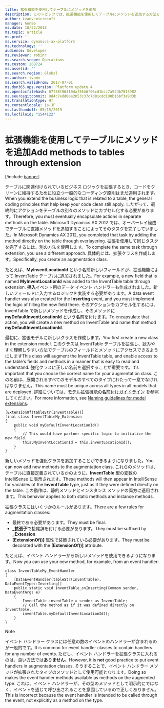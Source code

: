 ```yaml
---
title: 拡張機能を使用してテーブルにメソッドを追加
description: このトピックでは、拡張機能を使用してテーブルにメソッドを追加する方法について説明します。
author: ivanv-microsoft
manager: AnnBe
ms.date: 10/22/2018
ms.topic: article
ms.prod: ''
ms.service: dynamics-ax-platform
ms.technology: ''
audience: Developer
ms.reviewer: robinr
ms.search.scope: Operations
ms.custom: 268724
ms.assetid: ''
ms.search.region: Global
ms.author: ivanv
ms.search.validFrom: 2017-07-01
ms.dyn365.ops.version: Platform update 4
ms.openlocfilehash: 67f58f863104af56b6f96cd1bcc7a92db7013982
ms.sourcegitcommit: 9d4c7edd0ae2053c37c7d81cdd180b16bf3a9d3b
ms.translationtype: HT
ms.contentlocale: ja-JP
ms.lasthandoff: 05/15/2019
ms.locfileid: "1544122"
---
```

# <a name="add-methods-to-tables-through-extension"></a><span data-ttu-id="9d6b4-103">拡張機能を使用してテーブルにメソッドを追加</span><span class="sxs-lookup"><span data-stu-id="9d6b4-103">Add methods to tables through extension</span></span>

[!include [banner](../includes/banner.md)]

<span data-ttu-id="9d6b4-104">テーブルに関連付けられているビジネス ロジックを拡張するとき、コードをクリーンに維持するために役立つ一般的なコーディング原則はまだ適用されます。</span><span class="sxs-lookup"><span data-stu-id="9d6b4-104">When you extend the business logic that is related to a table, the general coding principles that help keep your code clean still apply.</span></span> <span data-ttu-id="9d6b4-105">したがって、最終的にアクションをテーブルの別々のメソッドにカプセル化する必要があります。</span><span class="sxs-lookup"><span data-stu-id="9d6b4-105">Therefore, you must eventually encapsulate actions in separate methods on the table.</span></span> <span data-ttu-id="9d6b4-106">Microsoft Dynamics AX 2012 では、オーバーレイ経由でテーブルに直接メソッドを追加することによってそのタスクを完了していました。</span><span class="sxs-lookup"><span data-stu-id="9d6b4-106">In Microsoft Dynamics AX 2012, you completed that task by adding the method directly on the table through overlayering.</span></span> <span data-ttu-id="9d6b4-107">拡張を使用して同じタスクを完了するには、別の方法を使用します。</span><span class="sxs-lookup"><span data-stu-id="9d6b4-107">To complete the same task through extension, you use a different approach.</span></span> <span data-ttu-id="9d6b4-108">具体的には、拡張クラスを作成します。</span><span class="sxs-lookup"><span data-stu-id="9d6b4-108">Specifically, you create an augmentation class.</span></span>

<span data-ttu-id="9d6b4-109">たとえば、**MyInventLocationId** という名前新しいフィールドが、拡張機能によって InventTable テーブルに追加されました。</span><span class="sxs-lookup"><span data-stu-id="9d6b4-109">For example, a new field that is named **MyInventLocationId** was added to the InventTable table through extension.</span></span> <span data-ttu-id="9d6b4-110">**挿入**イベント用のデータ イベント ハンドラーも作成されました。新しいフィールドに入力するロジックを実装する必要があります。</span><span class="sxs-lookup"><span data-stu-id="9d6b4-110">A data event handler was also created for the **Inserting** event, and you must implement the logic of filling the new field there.</span></span> <span data-ttu-id="9d6b4-111">そのアクションをカプセル化するには、InventTable で新しいメソッドを作成し、そのメソッドに **myDefaultInventLocationId** という名前を付けます。</span><span class="sxs-lookup"><span data-stu-id="9d6b4-111">To encapsulate that action, you will create a new method on InventTable and name that method **myDefaultInventLocationId**.</span></span>

<span data-ttu-id="9d6b4-112">最初に、拡張モデルに新しいクラスを作成します。</span><span class="sxs-lookup"><span data-stu-id="9d6b4-112">You first create a new class in the extension model.</span></span> <span data-ttu-id="9d6b4-113">このクラスは InventTable テーブルを拡張し、読みやすく理解しやすい方法でテーブルのフィールドとメソッドにアクセスできるようにします</span><span class="sxs-lookup"><span data-stu-id="9d6b4-113">This class will augment the InventTable table, and enable access to the table's fields and methods in a manner that is easy to read and understand.</span></span> <span data-ttu-id="9d6b4-114">強化クラスに正しい名前を選択することが重要です。</span><span class="sxs-lookup"><span data-stu-id="9d6b4-114">It's important that you choose the correct name for your augmentation class.</span></span> <span data-ttu-id="9d6b4-115">この名前は、展開されるすべてのモデルのすべてのタイプにわたって一意でなければなりません。</span><span class="sxs-lookup"><span data-stu-id="9d6b4-115">This name must be unique across all types in all models that are deployed.</span></span> <span data-ttu-id="9d6b4-116">詳細については、[モデル拡張機能の名前付けガイドライン](naming-guidelines-extensions.md) を参照してください。</span><span class="sxs-lookup"><span data-stu-id="9d6b4-116">For more information, see [Naming guidelines for model extensions](naming-guidelines-extensions.md).</span></span>

```
[ExtensionOf(tableStr(InventTable))]
final class InventTableMy_Extension
{
    public void myDefaultInventLocationId()
    {
        // This would have partner specific logic to initialize the new field.
        this.MyInventLocationId = this.inventLocationId();
    }
}
```

<span data-ttu-id="9d6b4-117">新しいメソッドを強化クラスを追加することができるようになりました。</span><span class="sxs-lookup"><span data-stu-id="9d6b4-117">You can now add new methods to the augmentation class.</span></span> <span data-ttu-id="9d6b4-118">これらのメソッドは、テーブルに直接定義されているかのように、**InventTable** 型の変数の IntelliSense に表示されます。</span><span class="sxs-lookup"><span data-stu-id="9d6b4-118">These methods will then appear in IntelliSense for variables of the **InventTable** type, just as if they were defined directly on the table.</span></span> <span data-ttu-id="9d6b4-119">この動作は、静的メソッドとインスタンス メソッドの両方に適用されます。</span><span class="sxs-lookup"><span data-stu-id="9d6b4-119">This behavior applies to both static methods and instance methods.</span></span>

<span data-ttu-id="9d6b4-120">拡張クラスにはいくつかのルールがあります。</span><span class="sxs-lookup"><span data-stu-id="9d6b4-120">There are a few rules for augmentation classes:</span></span>

+ <span data-ttu-id="9d6b4-121">最終である必要があります。</span><span class="sxs-lookup"><span data-stu-id="9d6b4-121">They must be final.</span></span>
+ <span data-ttu-id="9d6b4-122">**\_拡張子**で接尾辞を付ける必要があります。</span><span class="sxs-lookup"><span data-stu-id="9d6b4-122">They must be suffixed by **\_Extension**.</span></span>
+ <span data-ttu-id="9d6b4-123">**[ExtensionOf()]** 属性で装飾されている必要があります。</span><span class="sxs-lookup"><span data-stu-id="9d6b4-123">They must be decorated with the **[ExtensionOf()]** attribute.</span></span>

<span data-ttu-id="9d6b4-124">たとえば、イベント ハンドラーから新しいメソッドを使用できるようになります。</span><span class="sxs-lookup"><span data-stu-id="9d6b4-124">Now you can use your new method, for example, from an event handler:</span></span>

```
class InventTableMy_EventHandler
{
    [DataEventHandler(tableStr(InventTable), DataEventType::Inserting)]
    public static void InventTable_onInserting(Common sender, DataEventArgs e)
    {
        InventTable inventTable = sender as InventTable;
        // Call the method as if it was defined directly on InventTable.
        inventTable.myDefaultInventLocationId();
    }
}

```

> [!NOTE]
> <span data-ttu-id="9d6b4-125">イベント ハンドラー クラスには任意の数のイベントのハンドラーが含まれるのが一般的です。</span><span class="sxs-lookup"><span data-stu-id="9d6b4-125">It is common for event handler classes to contain handlers for any number of events.</span></span> <span data-ttu-id="9d6b4-126">ただし、イベント ハンドラーを拡張クラスに入れるのは、良い方法では**ありません**。</span><span class="sxs-lookup"><span data-stu-id="9d6b4-126">However, it is **not** good practice to put event handlers in augmentation classes.</span></span> <span data-ttu-id="9d6b4-127">そうすることで、イベント ハンドラー メソッドが拡張されたタイプのメソッドとして使用可能となります。</span><span class="sxs-lookup"><span data-stu-id="9d6b4-127">Doing so makes the event handler methods available as methods on the augmented type.</span></span> <span data-ttu-id="9d6b4-128">これは、イベント ハンドラーが、その型のメソッドとして明示的にではなく、イベントを通じて呼び出されることを意図しているので正しくありません。</span><span class="sxs-lookup"><span data-stu-id="9d6b4-128">This is incorrect because the event handler is intended to be called through the event, not explicitly as a method on the type.</span></span>

